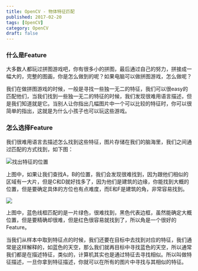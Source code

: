 ```yaml
---
title: OpenCV - 物体特征匹配
published: 2017-02-20
tags: [OpenCV]
category: OpenCV
draft: false
---
```


### 什么是Feature

大多数人都玩过拼图游戏吧，你有很多小的拼图，最后通过自己的努力，拼接成一幅大的，完整的图画，你是怎么做到的呢？如果电脑可以做拼图游戏，怎么做呢？

我们在做拼图游戏的时候，一般是寻找一些独一无二的特征，我们可以很easy的匹配他们，当我们找到一些独一无二的特征的时候，我们发现很难用语言描述，但是我们知道就是它。当别人让你指出几幅图片中一个可以比较的特征时，你可以很简单的指出，这就是为什么小孩子也可以玩这些游戏。

### 怎么选择Feature

我们很难用语言去描述怎么找到这些特征，图片存储在我们的脑海里，我们之间通过匹配的方式找到，如下图：

![找出特征的位置](http://docs.opencv.org/trunk/feature_building.jpg)

上图中，如果让我们查找A，B的位置，我们会发现很难找到，因为跟他们相似的区域有一大片，但是C和D就好找多了，因为他们是建筑的边缘，你能找到大概的位置，但是要确定具体的方位也有点难度，而E和F是建筑的角，非常容易找到。

![](http://docs.opencv.org/trunk/feature_simple.png)

上图中，蓝色线框匹配的是一片绿色，很难找到，黑色代表边框，虽然能确定大概位置，但是要精确却很难，但是红色很容易就找到了，所以角是一个很好的Feature。

当我们从样本中取到特征点的时候，我们还要在目标中去找到对应的特征，我们通常是这样解释的，如蓝色的天空，那么我们就再目标中寻找蓝色的天空，所以通常我们都是在描述特征，类似的，计算机其实也是通过特征去寻找相似。所以叫做特征描述，一旦你拿到特征描述，你就可以在所有的图片中寻找与其相似的特征。